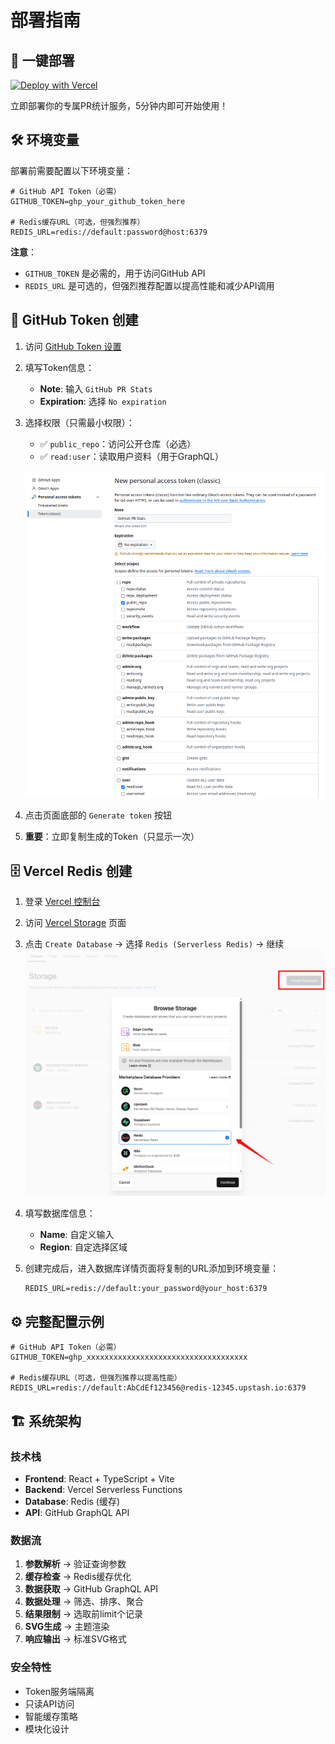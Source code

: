 # 部署指南

## 🚀 一键部署

[![Deploy with Vercel](https://vercel.com/button)](https://vercel.com/new/clone?repository-url=https://github.com/f14xuanlv/github-pr-stats)

立即部署你的专属PR统计服务，5分钟内即可开始使用！

## 🛠️ 环境变量

部署前需要配置以下环境变量：

```env
# GitHub API Token（必需）
GITHUB_TOKEN=ghp_your_github_token_here

# Redis缓存URL（可选，但强烈推荐）
REDIS_URL=redis://default:password@host:6379
```

**注意**：
- `GITHUB_TOKEN` 是必需的，用于访问GitHub API
- `REDIS_URL` 是可选的，但强烈推荐配置以提高性能和减少API调用

## 🔑 GitHub Token 创建

1. 访问 [GitHub Token 设置](https://github.com/settings/tokens/new)

2. 填写Token信息：
   - **Note**: 输入 `GitHub PR Stats`
   - **Expiration**: 选择 `No expiration`

3. 选择权限（只需最小权限）：
   - ✅ `public_repo`：访问公开仓库（必选）
   - ✅ `read:user`：读取用户资料（用于GraphQL）

   ![创建 GitHub Token](/images/create_github_token.png)

4. 点击页面底部的 `Generate token` 按钮

5. **重要**：立即复制生成的Token（只显示一次）

## 🗄️ Vercel Redis 创建

1. 登录 [Vercel 控制台](https://vercel.com/dashboard)

2. 访问 [Vercel Storage](https://vercel.com/dashboard/stores) 页面

3. 点击 `Create Database` → 选择 `Redis (Serverless Redis)` → 继续
![创建 Vercel Redis](/images/create_vercel_redis.png)

4. 填写数据库信息：
   - **Name**: 自定义输入
   - **Region**: 自定选择区域

5. 创建完成后，进入数据库详情页面将复制的URL添加到环境变量：
   ```env
   REDIS_URL=redis://default:your_password@your_host:6379
   ```

## ⚙️ 完整配置示例

```env
# GitHub API Token（必需）
GITHUB_TOKEN=ghp_xxxxxxxxxxxxxxxxxxxxxxxxxxxxxxxxxxxx

# Redis缓存URL（可选，但强烈推荐以提高性能）
REDIS_URL=redis://default:AbCdEf123456@redis-12345.upstash.io:6379
```

## 🏗️ 系统架构

### 技术栈
- **Frontend**: React + TypeScript + Vite
- **Backend**: Vercel Serverless Functions
- **Database**: Redis (缓存)
- **API**: GitHub GraphQL API

### 数据流
1. **参数解析** → 验证查询参数
2. **缓存检查** → Redis缓存优化
3. **数据获取** → GitHub GraphQL API
4. **数据处理** → 筛选、排序、聚合
5. **结果限制** → 选取前limit个记录
6. **SVG生成** → 主题渲染
7. **响应输出** → 标准SVG格式

### 安全特性
- Token服务端隔离
- 只读API访问
- 智能缓存策略
- 模块化设计